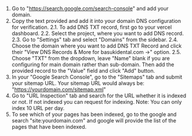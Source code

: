 1. Go to "https://search.google.com/search-console" and add your domain. 
2. Copy the text provided and add it into your domain DNS configuration for verification.
    2.1. To add DNS TXT record, first go to your vercel dashboard.
    2.2. Select the project, where you want to add DNS record.
    2.3. Go to "Settings" tab and select "Domains" from the sidebar.
    2.4. Choose the domain where you want to add DNS TXT Record and click their "View DNS Records & More for basukidental.com →" option.
    2.5. Choose "TXT" from the dropdown, leave "Name" blank if you are configuring for main domain rather than sub-domain. Then add the provided record to the "Value" field and click "Add" button.
3. In your "Google Search Console", go to the "Sitemaps" tab and submit your sitemap URL. Your sitemap URL would always be: "https://yourdomain.com/sitemap.xml"
4. Go to "URL Inspection" tab and search for the URL whether it is indexed or not. If not indexed you can request for indexing. Note: You can only index 10 URL per day.
5. To see which of your pages has been indexed, go to the google and search "site:yourdomain.com" and google will provide the list of the pages that have been indexed.